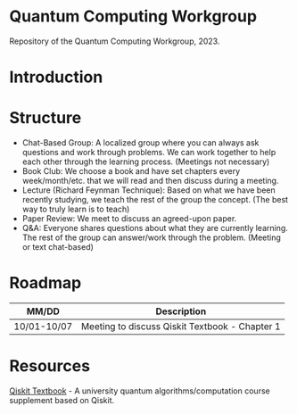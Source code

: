 # Quantum Computing Workgroup 
Repository of the Quantum Computing Workgroup, 2023.

# Introduction
# Structure
+ Chat-Based Group: A localized group where you can always ask questions and work through problems. We can work together to help each other through the learning process. (Meetings not necessary)
+ Book Club: We choose a book and have set chapters every week/month/etc. that we will read and then discuss during a meeting.
+ Lecture (Richard Feynman Technique): Based on what we have been recently studying, we teach the rest of the group the concept. (The best way to truly learn is to teach)
+ Paper Review: We meet to discuss an agreed-upon paper.
+ Q&A: Everyone shares questions about what they are currently learning. The rest of the group can answer/work through the problem. (Meeting or text chat-based)
# Roadmap
  | MM/DD | Description |
| --- | --- |
| 10/01-10/07 | Meeting to discuss Qiskit Textbook - Chapter 1 |

# Resources
[Qiskit Textbook](https://qiskit.org/learn) - A university quantum algorithms/computation course supplement based on Qiskit.
